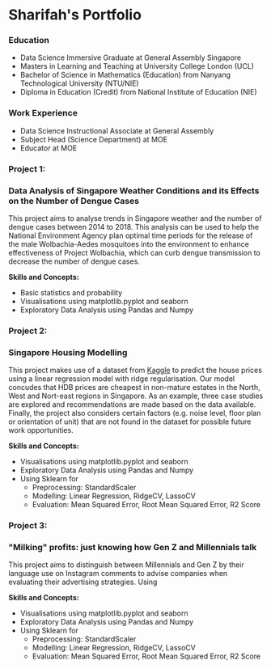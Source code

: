 # Sharifah's Portfolio

### Education
- Data Science Immersive Graduate at General Assembly Singapore
- Masters in Learning and Teaching at University College London (UCL)
- Bachelor of Science in Mathematics (Education) from Nanyang Technological University (NTU/NIE)
- Diploma in Education (Credit) from National Institute of Education (NIE)

### Work Experience
- Data Science Instructional Associate at General Assembly
- Subject Head (Science Department) at MOE
- Educator at MOE

### Project 1: 
### Data Analysis of Singapore Weather Conditions and its Effects on the Number of Dengue Cases

This project aims to analyse trends in Singapore weather and the number of dengue cases between 2014 to 2018. This analysis can be used to help the National Environment Agency plan optimal time periods for the release of the male Wolbachia-Aedes mosquitoes into the environment to enhance effectiveness of Project Wolbachia, which can curb dengue transmission to decrease the number of dengue cases. 

**Skills and Concepts:**
* Basic statistics and probability
* Visualisations using matplotlib.pyplot and seaborn
* Exploratory Data Analysis using Pandas and Numpy


### Project 2: 
### Singapore Housing Modelling

This project makes use of a dataset from [Kaggle](https://www.kaggle.com/competitions/dsi-sg-project-2-regression-challenge-hdb-price/data) to predict the house prices using a linear regression model with ridge regularisation. Our model concudes that HDB prices are cheapest in non-mature estates in the North, West and Nort-east regions in Singapore. As an example, three case studies are explored and recommendations are made based on the data available. Finally, the project also considers certain factors (e.g. noise level, floor plan or orientation of unit) that are not found in the dataset for possible future work opportunities.

**Skills and Concepts:**
* Visualisations using matplotlib.pyplot and seaborn
* Exploratory Data Analysis using Pandas and Numpy
* Using Sklearn for
  * Preprocessing: StandardScaler
  * Modelling: Linear Regression, RidgeCV, LassoCV
  * Evaluation: Mean Squared Error, Root Mean Squared Error, R2 Score
 

### Project 3: 
### "Milking" profits: just knowing how Gen Z and Millennials talk

This project aims to distinguish between Millennials and Gen Z by their language use on Instagram comments to advise companies when evaluating their advertising strategies. Using 

**Skills and Concepts:**
* Visualisations using matplotlib.pyplot and seaborn
* Exploratory Data Analysis using Pandas and Numpy
* Using Sklearn for
  * Preprocessing: StandardScaler
  * Modelling: Linear Regression, RidgeCV, LassoCV
  * Evaluation: Mean Squared Error, Root Mean Squared Error, R2 Score
